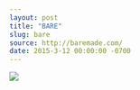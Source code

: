 ```yaml
---
layout: post
title: "BARE"
slug: bare
source: http://baremade.com/
date: 2015-3-12 00:00:00 -0700
---
```


<img src="{{ site.url }}/assets/img/screenshots/bare.jpg">
